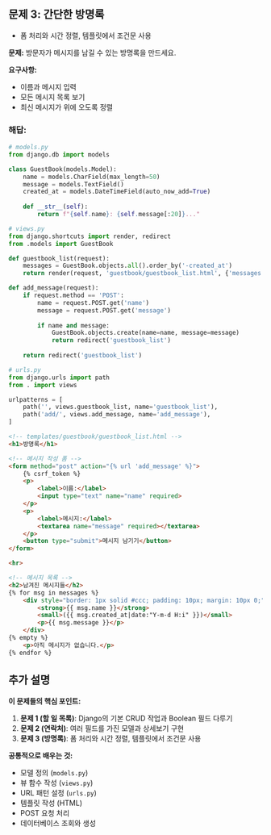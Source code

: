 ## 문제 3: 간단한 방명록
- 폼 처리와 시간 정렬, 템플릿에서 조건문 사용

**문제:** 방문자가 메시지를 남길 수 있는 방명록을 만드세요.

**요구사항:**
- 이름과 메시지 입력
- 모든 메시지 목록 보기
- 최신 메시지가 위에 오도록 정렬

### 해답:

```python
# models.py
from django.db import models

class GuestBook(models.Model):
    name = models.CharField(max_length=50)
    message = models.TextField()
    created_at = models.DateTimeField(auto_now_add=True)
    
    def __str__(self):
        return f"{self.name}: {self.message[:20]}..."
```

```python
# views.py
from django.shortcuts import render, redirect
from .models import GuestBook

def guestbook_list(request):
    messages = GuestBook.objects.all().order_by('-created_at')
    return render(request, 'guestbook/guestbook_list.html', {'messages': messages})

def add_message(request):
    if request.method == 'POST':
        name = request.POST.get('name')
        message = request.POST.get('message')
        
        if name and message:
            GuestBook.objects.create(name=name, message=message)
            return redirect('guestbook_list')
    
    return redirect('guestbook_list')
```

```python
# urls.py
from django.urls import path
from . import views

urlpatterns = [
    path('', views.guestbook_list, name='guestbook_list'),
    path('add/', views.add_message, name='add_message'),
]
```

```html
<!-- templates/guestbook/guestbook_list.html -->
<h1>방명록</h1>

<!-- 메시지 작성 폼 -->
<form method="post" action="{% url 'add_message' %}">
    {% csrf_token %}
    <p>
        <label>이름:</label>
        <input type="text" name="name" required>
    </p>
    <p>
        <label>메시지:</label>
        <textarea name="message" required></textarea>
    </p>
    <button type="submit">메시지 남기기</button>
</form>

<hr>

<!-- 메시지 목록 -->
<h2>남겨진 메시지들</h2>
{% for msg in messages %}
    <div style="border: 1px solid #ccc; padding: 10px; margin: 10px 0;">
        <strong>{{ msg.name }}</strong>
        <small>({{ msg.created_at|date:"Y-m-d H:i" }})</small>
        <p>{{ msg.message }}</p>
    </div>
{% empty %}
    <p>아직 메시지가 없습니다.</p>
{% endfor %}
```

## 추가 설명

**이 문제들의 핵심 포인트:**

1. **문제 1 (할 일 목록)**: Django의 기본 CRUD 작업과 Boolean 필드 다루기
2. **문제 2 (연락처)**: 여러 필드를 가진 모델과 상세보기 구현
3. **문제 3 (방명록)**: 폼 처리와 시간 정렬, 템플릿에서 조건문 사용

**공통적으로 배우는 것:**
- 모델 정의 (`models.py`)
- 뷰 함수 작성 (`views.py`)
- URL 패턴 설정 (`urls.py`)
- 템플릿 작성 (HTML)
- POST 요청 처리
- 데이터베이스 조회와 생성